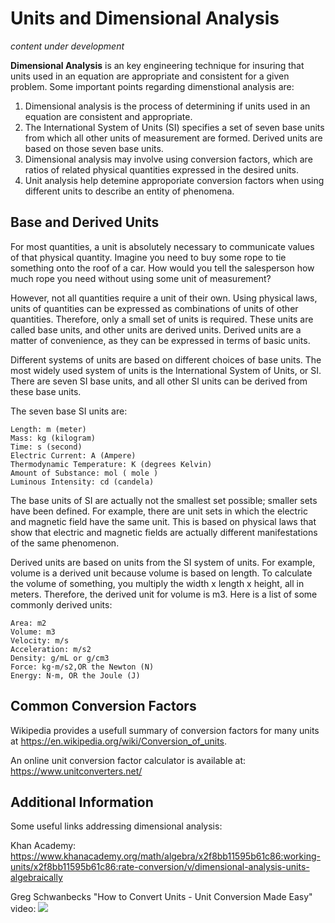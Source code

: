 <!-- #region -->
# Units and Dimensional Analysis
*content under development*


**Dimensional Analysis** is an key engineering technique for insuring that units used in an equation are appropriate and consistent for a given problem. Some important points regarding dimenstional analysis are:

1. Dimensional analysis is the process of determining if units used in an equation are consistent and appropriate.
2. The International System of Units (SI) specifies a set of seven base units from which all other units of measurement are formed. Derived units are based on those seven base units.
4. Dimensional analysis may involve using conversion factors, which are ratios of related physical quantities expressed in the desired units.
3. Unit analysis help detemine approporiate conversion factors when using different units to describe an entity of phenomena.


## Base and Derived Units

For most quantities, a unit is absolutely necessary to communicate values of that physical quantity. Imagine you need to buy some rope to tie something onto the roof of a car. How would you tell the salesperson how much rope you need without using some unit of measurement?

However, not all quantities require a unit of their own. Using physical laws, units of quantities can be expressed as combinations of units of other quantities. Therefore, only a small set of units is required. These units are called base units, and other units are derived units. Derived units are a matter of convenience, as they can be expressed in terms of basic units.

Different systems of units are based on different choices of base units. The most widely used system of units is the International System of Units, or SI. There are seven SI base units, and all other SI units can be derived from these base units.

The seven base SI units are:

    Length: m (meter)
    Mass: kg (kilogram)
    Time: s (second)
    Electric Current: A (Ampere)
    Thermodynamic Temperature: K (degrees Kelvin)
    Amount of Substance: mol ( mole )
    Luminous Intensity: cd (candela)

The base units of SI are actually not the smallest set possible; smaller sets have been defined. For example, there are unit sets in which the electric and magnetic field have the same unit. This is based on physical laws that show that electric and magnetic fields are actually different manifestations of the same phenomenon.

Derived units are based on units from the SI system of units. For example, volume is a derived unit because volume is based on length. To calculate the volume of something, you multiply the width x length x height, all in meters. Therefore, the derived unit for volume is m3. Here is a list of some commonly derived units:

    Area: m2
    Volume: m3
    Velocity: m/s
    Acceleration: m/s2
    Density: g/mL or g/cm3
    Force: kg⋅m/s2,OR the Newton (N)
    Energy: N⋅m, OR the Joule (J)



## Common Conversion Factors

Wikipedia provides a usefull summary of conversion factors for many units at https://en.wikipedia.org/wiki/Conversion_of_units.

An online unit conversion factor calculator is available at: https://www.unitconverters.net/



## Additional Information

Some useful links addressing dimensional analysis:


Khan Academy: https://www.khanacademy.org/math/algebra/x2f8bb11595b61c86:working-units/x2f8bb11595b61c86:rate-conversion/v/dimensional-analysis-units-algebraically

Greg Schwanbecks "How to Convert Units - Unit Conversion Made Easy" video:
[![](http://img.youtube.com/vi/XKCZn5MLKvk/0.jpg)](http://www.youtube.com/watch?v=XKCZn5MLKvk "Unit Conversion")

<!-- #endregion -->
